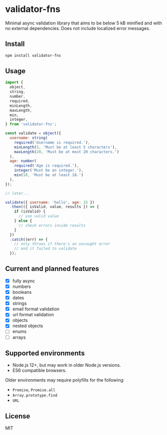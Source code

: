 # validator-fns

Minimal async validation library that aims to be below 5 kB minified and with no external dependencies. Does not include localized error messages.

## Install

```sh
npm install validator-fns
```

## Usage

```js
import {
  object,
  string,
  number,
  required,
  minLength,
  maxLength,
  min,
  integer,
} from 'validator-fns';

const validate = object({
  username: string(
    required('Username is required.'),
    minLength(5, 'Must be at least 5 characters'),
    maxLength(20, 'Must be at most 20 characters.')
  ),
  age: number(
    required('Age is required.'),
    integer('Must be an integer.'),
    min(18, 'Must be at least 18.')
  ),
});

// later...

validate({ username: 'hello', age: 15 })
  .then(({ isValid, value, results }) => {
    if (isValid) {
      // use valid value
    } else {
      // check errors inside results
    }
  })
  .catch((err) => {
    // only throws if there's an uncaught error
    // and it failed to validate
  });
```

## Current and planned features

- [x] fully async
- [x] numbers
- [x] booleans
- [x] dates
- [x] strings
- [x] email format validation
- [x] url format validation
- [x] objects
- [x] nested objects
- [ ] enums
- [ ] arrays

## Supported environments

- Node.js 12+, but may work in older Node.js versions.
- ES6 compatible browsers.

Older environments may require polyfills for the following:

- `Promise`, `Promise.all`
- `Array.prototype.find`
- `URL`

## License

MIT

